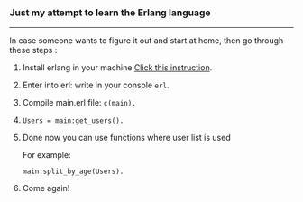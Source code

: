 ### Just my attempt to learn the Erlang language
------

In case someone wants to figure it out and start at home, then go through these steps :

1. Install erlang in your machine [Click this instruction](https://medium.com/erlang-central/erlang-quick-install-9c5dcaa5b634).

2. Enter into erl: write in your console `erl`.

3. Compile main.erl file: `c(main).`

4. `Users = main:get_users().`

5. Done now you can use functions where user list is used 

    For example: 

    `
    main:split_by_age(Users).
    `
6. Come again!